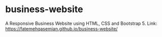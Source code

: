 # business-website
A Responsive Business Website using HTML, CSS and Bootstrap 5.
Link: https://fatemehqasemian.github.io/business-website/

